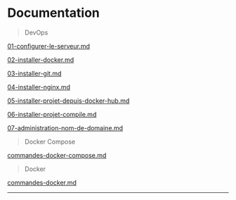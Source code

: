 # Documentation

> DevOps  

[01-configurer-le-serveur.md](https://github.com/NeoBahamut/docs-public/blob/master/devops/01-configurer-le-serveur.md)

[02-installer-docker.md](https://github.com/NeoBahamut/docs-public/blob/master/devops/02-installer-docker.md)

[03-installer-git.md](https://github.com/NeoBahamut/docs-public/blob/master/devops/03-installer-git.md)

[04-installer-nginx.md](https://github.com/NeoBahamut/docs-public/blob/master/devops/04-installer-nginx.md)

[05-installer-projet-depuis-docker-hub.md](https://github.com/NeoBahamut/docs-public/blob/master/devops/05-installer-projet-depuis-docker-hub.md)

[06-installer-projet-compile.md](https://github.com/NeoBahamut/docs-public/blob/master/devops/06-installer-projet-compile.md)

[07-administration-nom-de-domaine.md](https://github.com/NeoBahamut/docs-public/blob/master/devops/07-administration-nom-de-domaine.md)

> Docker Compose

[commandes-docker-compose.md](https://github.com/NeoBahamut/docs-public/blob/master/docker-compose/commandes-docker-compose.md)

> Docker

[commandes-docker.md](https://github.com/NeoBahamut/docs-public/blob/master/docker/commandes-docker.md)

---
